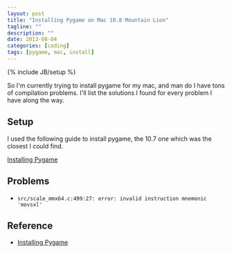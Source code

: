 ```yaml
---
layout: post
title: "Installing Pygame on Mac 10.8 Mountain Lion"
tagline: ""
description: ""
date: 2013-08-04
categories: [coding]
tags: [pygame, mac, install]
---
```

{% include JB/setup %}

So I'm currently trying to install pygame for my mac, and man do I have tons of compilation problems. I'll list the solutions I found for every problem I have along the way.

## Setup

I used the following guide to install pygame, the 10.7 one which was the closest I could find.

[Installing Pygame][install]




## Problems

* `src/scale_mmx64.c:499:27: error: invalid instruction mnemonic 'movsxl'`





## Reference

* [Installing Pygame][install]

[install]: http://www.pygame.org/wiki/MacCompile





